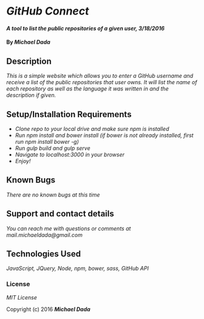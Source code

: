 # _GitHub Connect_

#### _A tool to list the public repositories of a given user, 3/18/2016_

#### By _**Michael Dada**_

## Description

_This is a simple website which allows you to enter a GitHub username and receive a list of the public repositories that user owns.  It will list the name of each repository as well as the language it was written in and the description if given._

## Setup/Installation Requirements

* _Clone repo to your local drive and make sure npm is installed_
* _Run npm install and bower install (if bower is not already installed, first run npm install bower -g)_
* _Run gulp build and gulp serve_
* _Navigate to localhost:3000 in your browser_
* _Enjoy!_

## Known Bugs

_There are no known bugs at this time_

## Support and contact details

_You can reach me with questions or comments at mail.michaeldada@gmail.com_

## Technologies Used

_JavaScript, JQuery, Node, npm, bower, sass, GitHub API_

### License

*MIT License*

Copyright (c) 2016 **_Michael Dada_**
